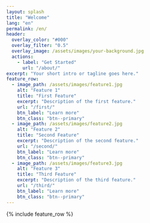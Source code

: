```yaml
---
layout: splash
title: "Welcome"
lang: "en"
permalink: /en/
header:
  overlay_color: "#000"
  overlay_filter: "0.5"
  overlay_image: /assets/images/your-background.jpg
  actions:
    - label: "Get Started"
      url: "/about/"
excerpt: "Your short intro or tagline goes here."
feature_row:
  - image_path: /assets/images/feature1.jpg
    alt: "Feature 1"
    title: "First Feature"
    excerpt: "Description of the first feature."
    url: "/first/"
    btn_label: "Learn more"
    btn_class: "btn--primary"
  - image_path: /assets/images/feature2.jpg
    alt: "Feature 2"
    title: "Second Feature"
    excerpt: "Description of the second feature."
    url: "/second/"
    btn_label: "Learn more"
    btn_class: "btn--primary"
  - image_path: /assets/images/feature3.jpg
    alt: "Feature 3"
    title: "Third Feature"
    excerpt: "Description of the third feature."
    url: "/third/"
    btn_label: "Learn more"
    btn_class: "btn--primary"
---
```


{% include feature_row %}
